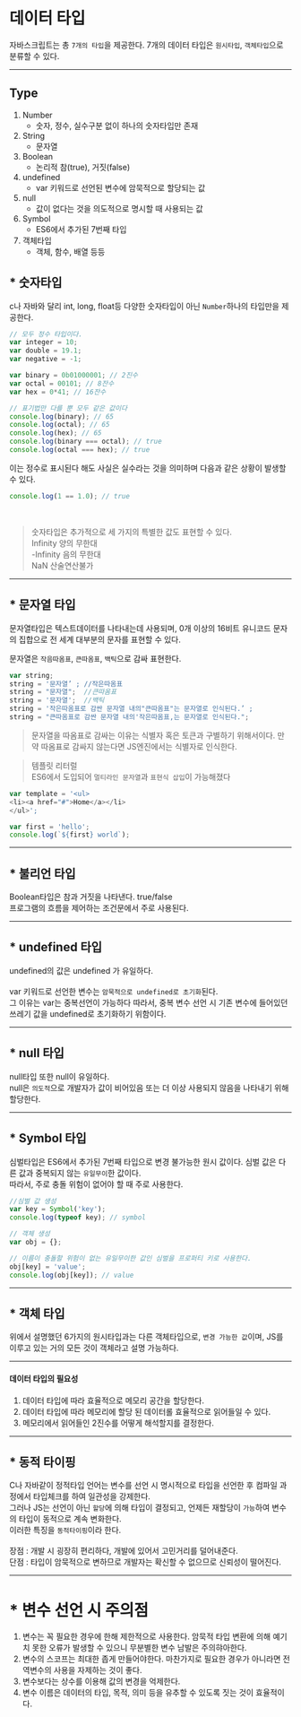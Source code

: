 
# 데이터 타입

자바스크립트는 총 `7개의 타입`을 제공한다. 7개의 데이터 타입은 `원시타입`, `객체타입`으로 분류할 수 있다.

<hr>

## Type
1. Number
    - 숫자, 정수, 실수구분 없이 하나의 숫자타입만 존재
2. String
    - 문자열
3. Boolean
    - 논리적 참(true), 거짓(false)
4. undefined
    - var 키워드로 선언된 변수에 암묵적으로 할당되는 값
5. null
    - 값이 없다는 것을 의도적으로 명시할 때 사용되는 값
6. Symbol
    - ES6에서 추가된 7번째 타입
7. 객체타입
    - 객체, 함수, 배열 등등


## * 숫자타입
c나 자바와 달리 int, long, float등 다양한 숫자타입이 아닌 `Number`하나의 타입만을 제공한다.
```JavaScript
// 모두 정수 타입이다.
var integer = 10;
var double = 19.1;
var negative = -1;

var binary = 0b01000001; // 2진수
var octal = 00101; // 8잔수
var hex = 0*41; // 16잔수

// 표기법만 다를 뿐 모두 같은 값이다
console.log(binary); // 65
console.log(octal); // 65
console.log(hex); // 65
console.log(binary === octal); // true
console.log(octal === hex); // true
```

이는 정수로 표시된다 해도 사실은 실수라는 것을 의미하며 다음과 같은 상황이 발생할 수 있다.
```JavaScript
console.log(1 == 1.0); // true
```
<br>

> 숫자타입은 추가적으로 세 가지의 특별한 값도 표현할 수 있다. <br>
Infinity 양의 무한대<br>
-Infinity 음의 무한대<br>
NaN 산술연산불가<br>

<hr>

## * 문자열 타입

문자열타입은 텍스트데이터를 나타내는데 사용되며, 0개 이상의 16비트 유니코드 문자의 집합으로 전 세계 대부분의 문자를 표현할 수 있다.

문자열은 `작음따옴표`, `큰따옴표`, `백틱`으로 감싸 표현한다.
```JavaScript
var string;
string = '문자열’ ; //작은따옴표
string = "문자열";  //큰따옴표
string = '문자열';  //백틱
string = '작은따옴표로 감싼 문자열 내의"큰따옴표"는 문자열로 인식된다.’ ;
string = "큰따옴표로 감싼 문자열 내의'작은따옴표,는 문자열로 인식된다.";
```
> 문자열을 따옴표로 감싸는 이유는 식별자 혹은 토큰과 구별하기 위해서이다. 만약 따옴표로 감싸지 않는다면 JS엔진에서는 식별자로 인식한다.

> 템플릿 리터럴 <br>
ES6에서 도입되어 `멀티라인 문자열`과 `표현식 삽입`이 가능해졌다
```JavaScript
var template = '<ul>
<li><a href="#">Home</a></li>
</ul>';

var first = 'hello';
console.log(`${first} world`);
```

<hr>

## * 불리언 타입

Boolean타입은 참과 거짓을 나타낸다. true/false <br>
프로그램의 흐름을 제어하는 조건문에서 주로 사용된다.

<hr>

## * undefined 타입

undefined의 값은 undefined 가 유일하다.<br>
<br>
var 키워드로 선언한 변수는 `암묵적으로 undefined로 초기화`된다.<br>
그 이유는 var는 중복선언이 가능하다 따라서, 중복 변수 선언 시 기존 변수에 들어있던 쓰레기 값을 undefined로 초기화하기 위함이다.

<hr>

## * null 타입

null타입 또한 null이 유일하다.<br>
null은 `의도적`으로 개발자가 값이 비어있음 또는 더 이상 사용되지 않음을 나타내기 위해 할당한다.

<hr>

## * Symbol 타입

심벌타입은 ES6에서 추가된 7번째 타입으로 변경 불가능한 원시 값이다. 심벌 값은 다른 값과 중복되지 않는 `유일무이`한 값이다.<br>
따라서, 주로 충돌 위험이 없어야 할 때 주로 사용한다.

```JavaScript
//심벌 값 생성
var key = Symbol('key');
console.log(typeof key); // symbol

// 객체 생성
var obj = {};

// 이름이 충돌할 위험이 없는 유일무이한 값인 심벌을 프로퍼티 키로 사용한다.
obj[key] = 'value';
console.log(obj[key]); // value
```

<hr>

## * 객체 타입
위에서 설명했던 6가지의 원시타입과는 다른 객체타입으로, `변경 가능한 값`이며, JS를 이루고 있는 거의 모든 것이 객체라고 설명 가능하다.

<hr>

#### 데이터 타입의 필요성
1. 데이터 타입에 따라 효율적으로 메모리 공간을 할당한다.
2. 데이터 타입에 따라 메모리에 할당 된 데이터롤 효율적으로 읽어들일 수 있다.
3. 메모리에서 읽어들인 2진수를 어떻게 해석할지를 결정한다.

<hr>

## * 동적 타이핑

C나 자바같이 정적타입 언어는 변수를 선언 시 명시적으로 타입을 선언한 후 컴파일 과정에서 타입체크를 하여 일관성을 강제한다.<br>
그러나 JS는 선언이 아닌 `할당`에 의해 타입이 결정되고, 언제든 재할당이 `가능`하여 변수의 타입이 동적으로 계속 변화한다.<br>
이러한 특징을 `동적타이핑`이라 한다.<br>
<br>
장점 : 개발 시 굉장히 편리하다, 개발에 있어서 고민거리를 덜어내준다.<br>
단점 : 타입이 암묵적으로 변하므로 개발자는 확신할 수 없으므로 신뢰성이 떨어진다.<br>

<hr>

# * 변수 선언 시 주의점
1. 변수는 꼭 필요한 경우에 한해 제한적으로 사용한다. 암묵적 타입 변환에 의해 예기치 못한 오류가 발생할 수 있으니 무분별한 변수 남발은 주의햐아한다.
2. 변수의 스코프는 최대한 좁게 만들어야한다. 마찬가지로 필요한 경우가 아니라면 전역변수의 사용을 자제하는 것이 좋다.
3. 변수보다는 상수를 이용해 값의 변경을 억제한다.
4. 변수 이름은 데이터의 타입, 목적, 의미 등을 유추할 수 있도록 짓는 것이 효율적이다.


